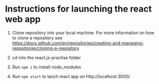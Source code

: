# Instructions for launching the react web app 

1. Clone repository into your local machine. For more information on how to clone a repository see https://docs.github.com/en/repositories/creating-and-managing-repositories/cloning-a-repository

2. cd into the react.js-practise folder

3. Run `npm i` to install node_modules

4. Run `npm start` to lanch react app on http://localhost:3000/ 
